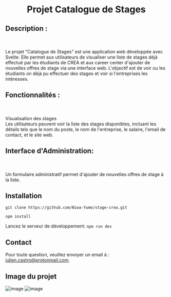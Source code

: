 # <p align="center">Projet Catalogue de Stages</p>
## **Description :**
<br>
<br>
Le projet "Catalogue de Stages" est une application web développée avec Svelte. Elle permet aux utilisateurs de visualiser une liste de stages déjà effectué par les étudiants de CREA et aux career center d'ajouter de nouvelles offres de stage via une interface web. L'objectif est de voir ou les étudiants on déjà pu effectuer des stages et voir si l'entreprises les intéresses.




## **Fonctionnalités :**
<br>
<br>
Visualisation des stages
<br>
Les utilisateurs peuvent voir la liste des stages disponibles, incluant les détails tels que le nom du poste, le nom de l'entreprise, le salaire, l'email de contact, et le site web.
<br>


## **Interface d'Administration:** 
<br>
<br>
Un formulaire administratif permet d'ajouter de nouvelles offres de stage à la liste.

## Installation

`git clone https://github.com/Niwa-Yume/stage-crea.git `

`npm install `


Lancez le serveur de développement:
`npm run dev `




## **Contact** <br>
Pour toute question, veuillez envoyer un email à :  julien.castro@protonmail.com.




## Image du projet 


![image](https://github.com/Niwa-Yume/stage-crea/assets/44587467/89577093-b01a-4a19-b188-3ec80c4bea9b)
![image](https://github.com/Niwa-Yume/stage-crea/assets/44587467/7230afb4-20ae-4f62-9b5c-cd8214126504)
